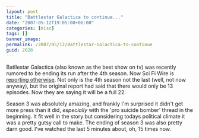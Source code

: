```yaml
---
layout: post
title: "Battlestar Galactica to continue..."
date: "2007-05-12T19:05:00+06:00"
categories: [misc]
tags: []
banner_image: 
permalink: /2007/05/12/Battlestar-Galactica-to-continue
guid: 2028
---
```


Batllestar Galactica (also known as the best show on tv) was recently rumored to be ending its run after the 4th season. Now Sci Fi Wire is <a href="http://www.scifi.com/scifiwire/index.php?category=2&id=41457">reporting otherwise</a>. Not only is the 4th season not the last (well, not now anyway), but the original report had said that there would only be 13 episodes. Now they are saying it will be a full 22. 

Season 3 was absolutely amazing, and frankly I'm surprised it didn't get more press than it did, <i>especially</i> with the 'pro suicide bomber' thread in the beginning. It fit well in the story but considering todays political climate it was a pretty gutsy call to make. The ending of season 3 was also pretty darn good. I've watched the last 5 minutes about, oh, 15 times now.